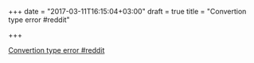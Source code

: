 +++
date = "2017-03-11T16:15:04+03:00"
draft = true
title = "Convertion type error  #reddit"

+++

<p><a href="https://t.co/1NB74VKBap">Convertion type error  #reddit</a></p>
